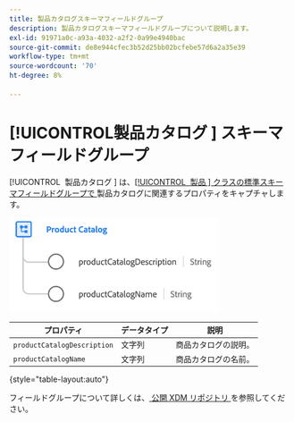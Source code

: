 ```yaml
---
title: 製品カタログスキーマフィールドグループ
description: 製品カタログスキーマフィールドグループについて説明します。
exl-id: 91971a0c-a93a-4032-a2f2-0a99e4940bac
source-git-commit: de8e944cfec3b52d25bb02bcfebe57d6a2a35e39
workflow-type: tm+mt
source-wordcount: '70'
ht-degree: 8%

---
```


# [!UICONTROL &#x200B; 製品カタログ &#x200B;] スキーマフィールドグループ

[!UICONTROL &#x200B; 製品カタログ &#x200B;] は、[[!UICONTROL &#x200B; 製品 &#x200B;] クラスの標準スキーマフィールドグループで ](../../classes/product.md) 製品カタログに関連するプロパティをキャプチャします。

![](../../images/field-groups/product/product-catalog.png)

| プロパティ | データタイプ | 説明 |
| --- | --- | --- |
| `productCatalogDescription` | 文字列 | 商品カタログの説明。 |
| `productCatalogName` | 文字列 | 商品カタログの名前。 |

{style="table-layout:auto"}

フィールドグループについて詳しくは、[ 公開 XDM リポジトリ ](https://github.com/adobe/xdm/blob/master/docs/reference/fieldgroups/product/product-catalog.schema.json) を参照してください。
